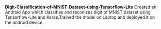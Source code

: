 **Digit-Classification-of-MNIST-Dataset-using-Tensorflow-Lite**
Created an Android App which classifies and reconizes digit of MNIST dataset using Tensorflow-Lite and Keras.Trained the model on Laptop and deployed it on the android device.
